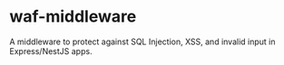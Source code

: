 # waf-middleware
A middleware to protect against SQL Injection, XSS, and invalid input in Express/NestJS apps.

